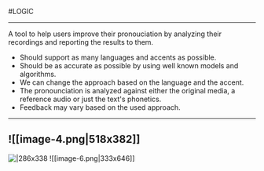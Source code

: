 #LOGIC 

---
A tool to help users improve their pronouciation by analyzing their recordings and reporting the results to them.
- Should support as many languages and accents as possible.
- Should be as accurate as possible by using well known models and algorithms.
- We can change the approach based on the language and the accent.
- The pronounciation is analyzed against either the original media, a reference audio or just the text's phonetics.
- Feedback may vary based on the used approach.
---
![[image-4.png|518x382]]
---
![|286x338](https://lh7-rt.googleusercontent.com/docsz/AD_4nXd_tG4LPfYWmIZTS3l-tD378xBVF60I-xeJd0yTUyDsz1e1xT3hmGVGMwTGuCAdKVjmmBCiGp7SBlOEYrjjem60NE8GEwHwuWMjLByhfJRhkcA2he63XOwIb9aaYgDkSXO_9dOxIA?key=tehuznIwukVhMZFFNY6uP0GJ)
![[image-6.png|333x646]]
